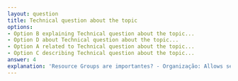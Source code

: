 ```yaml
---
layout: question
title: Technical question about the topic
options:
- Option B explaining Technical question about the topic...
- Option D about Technical question about the topic...
- Option A related to Technical question about the topic...
- Option C describing Technical question about the topic...
answer: 4
explanation: 'Resource Groups are importantes? - Organização: Allows separar ambientes (produção, homologação, development) and projetos, facilitando a localização and o management dos resources...'
---
```

